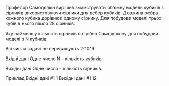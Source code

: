 Професор Самодєлкін вирішив змайструвати об'ємну модель кубиків з сірників використовуючи сірники для ребер кубиків. Довжина ребра кожного кубика дорівнює одному сірнику. Для побудови моделі трьох кубів в нього пішло 28 сірників.

Яку найменшу кількість сірників потрібно Самодєлкіну для побудови моделі з N кубиків.

Всі числа задачі не перевищують 2⋅10^9.

Вхідні дані
Одне число N - кількість кубиків.

Вихідні дані
Одне число - кількість сірників.

Приклад
Вхідні дані #1 
1
Вихідні дані #1
12